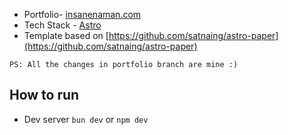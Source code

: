 - Portfolio- [insanenaman.com](insanenaman.com)
- Tech Stack - [Astro](https://astro.build/)
- Template based on [https://github.com/satnaing/astro-paper](https://github.com/satnaing/astro-paper)

`PS: All the changes in portfolio branch are mine :)`

## How to run

- Dev server
  `bun dev`
  or
  `npm dev`
